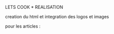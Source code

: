 LETS COOK * REALISATION

creation du html et integration des logos et images 

pour les articles : 

